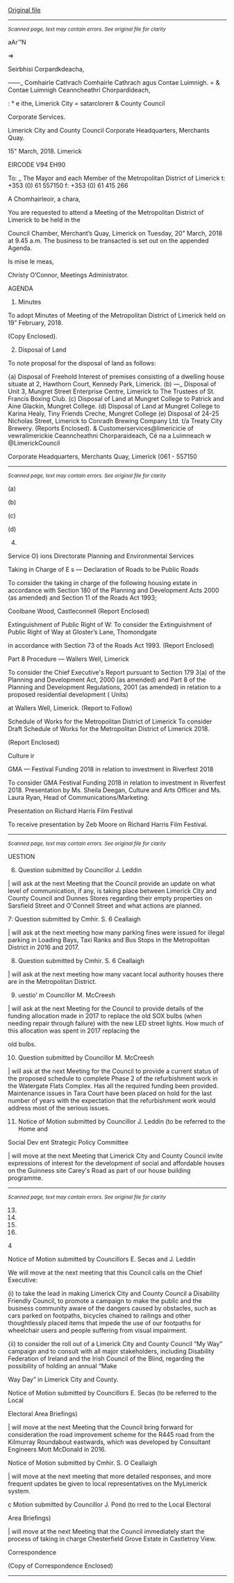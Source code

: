 [Original file](https://www.limerick.ie/sites/default/files/media/documents/2018-03/00%20Agenda%2020th%20March%2C%202018.pdf)

---
*<small>Scanned page, text may contain errors. See original file for clarity</small>*  

aAr™N

=>

Seirbhisi Corpardkdeacha,

_—_—_ Comhairle Cathrach Comhairle Cathrach agus Contae Luimnigh.
= & Contae Luimnigh Ceanncheathri Chorpardideach,

: ° e ithe,
Limerick City = satarclorerr
& County Council

Corporate Services.

Limerick City and County Council
Corporate Headquarters,
Merchants Quay.

15" March, 2018. Limerick

EIRCODE V94 EH90

To: _ The Mayor and each Member of the Metropolitan District of Limerick t: +353 (0) 61 557150
f: +353 (0) 61 415 266

A Chomhairleoir, a chara,

You are requested to attend a Meeting of the Metropolitan District of Limerick to be held in the

Council Chamber, Merchant’s Quay, Limerick on Tuesday, 20" March, 2018 at 9.45 a.m. The
business to be transacted is set out on the appended Agenda.

Is mise le meas,

Christy O’Connor,
Meetings Administrator.

AGENDA
1. Minutes

To adopt Minutes of Meeting of the Metropolitan District of Limerick held on 19”
February, 2018.

(Copy Enclosed).

2. Disposal of Land

To note proposal for the disposal of land as follows:

{a) Disposal of Freehold Interest of premises consisting of a dwelling house situate at
2, Hawthorn Court, Kennedy Park, Limerick.
(b) —_ Disposal of Unit 3, Mungret Street Enterprise Centre, Limerick to The Trustees of
St. Francis Boxing Club.
(c) Disposal of Land at Mungret College to Patrick and Aine Glackin, Mungret College.
(d) Disposal of Land at Mungret College to Karina Healy, Tiny Friends Creche, Mungret
College
(e) Disposal of 24-25 Nicholas Street, Limerick to Conradh Brewing Company Ltd. t/a
Treaty City Brewery.
(Reports Enclosed).
& Customerservices@limericicie
of vewralimerickie
Ceanncheathni Chorparaideach, Cé na a Luimneach w @LimerickCouncil

Corporate Headquarters, Merchants Quay, Limerick (061 - 557150


---
*<small>Scanned page, text may contain errors. See original file for clarity</small>*  

(a)

(b)

(c)

(d)

4.

Service O} ions Directorate
Planning and Environmental Services

Taking in Charge of E s — Declaration of Roads to be Public Roads

To consider the taking in charge of the following housing estate in accordance with
Section 180 of the Planning and Development Acts 2000 (as amended) and Section 11
of the Roads Act 1993;

Coolbane Wood, Castleconnell
(Report Enclosed)

Extinguishment of Public Right of W:
To consider the Extinguishment of Public Right of Way at Gloster’s Lane, Thomondgate

in accordance with Section 73 of the Roads Act 1993.
(Report Enclosed)

Part 8 Procedure — Wallers Well, Limerick

To consider the Chief Executive's Report pursuant to Section 179 3(a) of the Planning and
Development Act, 2000 (as amended) and Part 8 of the Planning and Development
Regulations, 2001 (as amended) in relation to a proposed residential development ( Units)

at Wallers Well, Limerick.
(Report to Follow)

Schedule of Works for the Metropolitan District of Limerick
To consider Draft Schedule of Works for the Metropolitan District of Limerick 2018.

(Report Enclosed)

Culture ir

GMA — Festival Funding 2018 in relation to investment in Riverfest 2018

To consider GMA Festival Funding 2018 in relation to investment in Riverfest 2018.
Presentation by Ms. Sheila Deegan, Culture and Arts Officer and Ms. Laura Ryan, Head
of Communications/Marketing.

Presentation on Richard Harris Film Festival

To receive presentation by Zeb Moore on Richard Harris Film Festival.


---
*<small>Scanned page, text may contain errors. See original file for clarity</small>*  

UESTION

6. Question submitted by Councillor J. Leddin

| will ask at the next Meeting that the Council provide an update on what level of
communication, if any, is taking place between Limerick City and County Council and
Dunnes Stores regarding their empty properties on Sarsfield Street and O'Connell
Street and what actions are planned.

7: Question submitted by Cmhir. S. 6 Ceallaigh

| will ask at the next meeting how many parking fines were issued for illegal parking in
Loading Bays, Taxi Ranks and Bus Stops in the Metropolitan District in 2016 and 2017.

8. Question submitted by Cmhir. S. 6 Ceallaigh

| will ask at the next meeting how many vacant local authority houses there are in the
Metropolitan District.

9. uestio’ m Councillor M. McCreesh

| will ask at the next Meeting for the Council to provide details of the funding allocation
made in 2017 to replace the old SOX bulbs (when needing repair through failure) with
the new LED street lights. How much of this allocation was spent in 2017 replacing the

old bulbs.

10. Question submitted by Councillor M. McCreesh

| will ask at the next Meeting for the Council to provide a current status of the proposed
schedule to complete Phase 2 of the refurbishment work in the Watergate Flats Complex.
Has all the required funding been provided. Maintenance issues in Tara Court have been
placed on hold for the last number of years with the expectation that the refurbishment
work would address most of the serious issues.

11. Notice of Motion submitted by Councillor J. Leddin (to be referred to the Home and

Social Dev ent Strategic Policy Committee

| will move at the next Meeting that Limerick City and County Council invite expressions
of interest for the development of social and affordable houses on the Guinness site
Carey's Road as part of our house building programme.


---
*<small>Scanned page, text may contain errors. See original file for clarity</small>*  

13.

14.

15.

16.

4

Notice of Motion submitted by Councillors E. Secas and J. Leddin

We will move at the next meeting that this Council calls on the Chief Executive:

(i) to take the lead in making Limerick City and County Council a Disability Friendly
Council, to promote a campaign to make the public and the business community aware
of the dangers caused by obstacles, such as cars parked on footpaths, bicycles chained
to railings and other thoughtlessly placed items that impede the use of our footpaths
for wheelchair users and people suffering from visual impairment.

{ii) to consider the roll out of a Limerick City and County Council “My Way” campaign
and to consult with all major stakeholders, including Disability Federation of Ireland
and the Irish Council of the Blind, regarding the possibility of holding an annual “Make

Way Day” in Limerick City and County.

Notice of Motion submitted by Councillors E. Secas (to be referred to the Local

Electoral Area Briefings)

| will move at the next Meeting that the Council bring forward for consideration the
road improvement scheme for the R445 road from the Kilmurray Roundabout
eastwards, which was developed by Consultant Engineers Mott McDonald in 2016.

Notice of Motion submitted by Cmhir. S. O Ceallaigh

| will move at the next meeting that more detailed responses, and more frequent
updates be given to local representatives on the MyLimerick system.

c Motion submitted by Councillor J. Pond (to rred to the Local Electoral

Area Briefings)

| will move at the next Meeting that the Council immediately start the process of taking
in charge Chesterfield Grove Estate in Castletroy View.

Correspondence

(Copy of Correspondence Enclosed)


---
